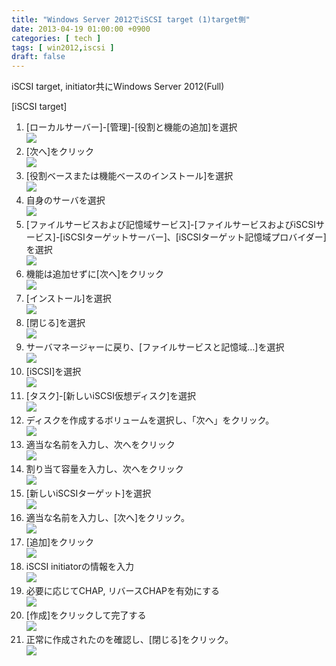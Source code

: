 ```yaml
---
title: "Windows Server 2012でiSCSI target (1)target側"
date: 2013-04-19 01:00:00 +0900
categories: [ tech ]
tags: [ win2012,iscsi ]
draft: false
---
```


iSCSI target, initiator共にWindows Server 2012(Full)

[iSCSI target]

1. [ローカルサーバー]-[管理]-[役割と機能の追加]を選択  
   ![](../images/d4a48f30.png)
1. [次へ]をクリック  
   ![](../images/6e72d3c0.png)
1. [役割ベースまたは機能ベースのインストール]を選択  
   ![](../images/65b09605.png)
1. 自身のサーバを選択  
   ![](../images/9b7dcba4.png)
1. [ファイルサービスおよび記憶域サービス]-[ファイルサービスおよびiSCSIサービス]-[iSCSIターゲットサーバー]、[iSCSIターゲット記憶域プロバイダー]を選択  
   ![](../images/8ce44099.png)
1. 機能は追加せずに[次へ]をクリック  
   ![](../images/d871e372.png)
1. [インストール]を選択  
   ![](../images/0699b2e2.png)
1. [閉じる]を選択  
   ![](../images/8506304a.png)
1. サーバマネージャーに戻り、[ファイルサービスと記憶域…]を選択  
   ![](../images/e32560a1.png)
1. [iSCSI]を選択  
   ![](../images/8ba4b383.png)
1. [タスク]-[新しいiSCSI仮想ディスク]を選択  
   ![](../images/9d6c8244.png)
1. ディスクを作成するボリュームを選択し、「次へ」をクリック。  
   ![](../images/0579543d.png)
1. 適当な名前を入力し、次へをクリック  
   ![](../images/4e2375aa.png)
1. 割り当て容量を入力し、次へをクリック  
   ![](../images/d5f02f1e.png)
1. [新しいiSCSIターゲット]を選択  
   ![](../images/70c3b809.png)
1. 適当な名前を入力し、[次へ]をクリック。  
   ![](../images/d8cdb8cd.png)
1. [追加]をクリック  
   ![](../images/8c64e103.png)
1. iSCSI initiatorの情報を入力  
   ![](../images/d43dedfe.png)
1. 必要に応じてCHAP, リバースCHAPを有効にする  
   ![](../images/e77caa40.png)
1. [作成]をクリックして完了する  
   ![](../images/bb6f80fe.png)
1. 正常に作成されたのを確認し、[閉じる]をクリック。  
   ![](../images/eb29e0a3.png)